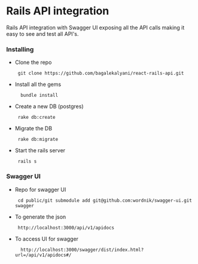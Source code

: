 # Rails API integration
Rails API integration with Swagger UI exposing all the API calls making it easy to see and test all API's.

### Installing

-  Clone the repo

        git clone https://github.com/bagalekalyani/react-rails-api.git

- Install all the gems

        bundle install

-  Create a new DB (postgres)

        rake db:create

-  Migrate the DB

        rake db:migrate

-  Start the rails server

        rails s

### Swagger UI
-  Repo for swagger UI

        cd public/git submodule add git@github.com:wordnik/swagger-ui.git swagger


-  To generate the json

        http://localhost:3000/api/v1/apidocs

- To access UI for swagger

        http://localhost:3000/swagger/dist/index.html?url=/api/v1/apidocs#/
